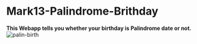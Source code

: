 # Mark13-Palindrome-Brithday
<strong>This Webapp tells you whether your birthday is Palindrome date or not.</strong>
![palin-birth](https://user-images.githubusercontent.com/97881261/192851700-d7bee8df-c234-4d34-be84-292b382fa80d.png)
